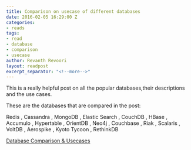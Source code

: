 ```yaml
---
title: Comparison on usecase of different databases
date: 2016-02-05 16:29:00 Z
categories:
- reads
tags:
- read
- database
- comparison
- usecase
author: Revanth Revoori
layout: readpost
excerpt_separator: "<!--more-->"
---
```


This is a really helpful post on all the popular databases,their descriptions and the use cases.

These are the databases that are compared in the post: 

Redis , Cassandra , MongoDB , Elastic Search , CouchDB , HBase , Accumulo , Hypertable , OrientDB , Neo4j , Couchbase , Riak , Scalaris , VoltDB , Aerospike , Kyoto Tycoon , RethinkDB

<a class="embedly-card" href="http://kkovacs.eu/cassandra-vs-mongodb-vs-couchdb-vs-redis/">Database Comparison & Usecases  <i class="fa fa-external-link"></i></a>
<!--more-->
